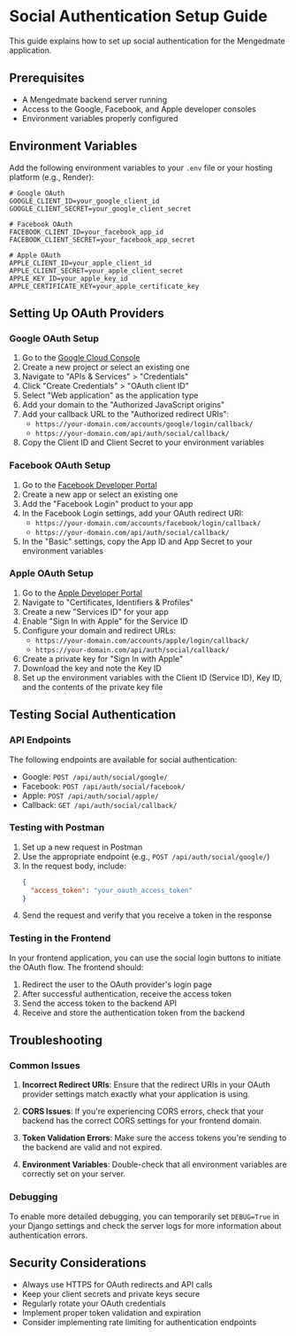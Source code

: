 # Social Authentication Setup Guide

This guide explains how to set up social authentication for the Mengedmate application.

## Prerequisites

- A Mengedmate backend server running
- Access to the Google, Facebook, and Apple developer consoles
- Environment variables properly configured

## Environment Variables

Add the following environment variables to your `.env` file or your hosting platform (e.g., Render):

```
# Google OAuth
GOOGLE_CLIENT_ID=your_google_client_id
GOOGLE_CLIENT_SECRET=your_google_client_secret

# Facebook OAuth
FACEBOOK_CLIENT_ID=your_facebook_app_id
FACEBOOK_CLIENT_SECRET=your_facebook_app_secret

# Apple OAuth
APPLE_CLIENT_ID=your_apple_client_id
APPLE_CLIENT_SECRET=your_apple_client_secret
APPLE_KEY_ID=your_apple_key_id
APPLE_CERTIFICATE_KEY=your_apple_certificate_key
```

## Setting Up OAuth Providers

### Google OAuth Setup

1. Go to the [Google Cloud Console](https://console.cloud.google.com/)
2. Create a new project or select an existing one
3. Navigate to "APIs & Services" > "Credentials"
4. Click "Create Credentials" > "OAuth client ID"
5. Select "Web application" as the application type
6. Add your domain to the "Authorized JavaScript origins"
7. Add your callback URL to the "Authorized redirect URIs":
   - `https://your-domain.com/accounts/google/login/callback/`
   - `https://your-domain.com/api/auth/social/callback/`
8. Copy the Client ID and Client Secret to your environment variables

### Facebook OAuth Setup

1. Go to the [Facebook Developer Portal](https://developers.facebook.com/)
2. Create a new app or select an existing one
3. Add the "Facebook Login" product to your app
4. In the Facebook Login settings, add your OAuth redirect URI:
   - `https://your-domain.com/accounts/facebook/login/callback/`
   - `https://your-domain.com/api/auth/social/callback/`
5. In the "Basic" settings, copy the App ID and App Secret to your environment variables

### Apple OAuth Setup

1. Go to the [Apple Developer Portal](https://developer.apple.com/)
2. Navigate to "Certificates, Identifiers & Profiles"
3. Create a new "Services ID" for your app
4. Enable "Sign In with Apple" for the Service ID
5. Configure your domain and redirect URLs:
   - `https://your-domain.com/accounts/apple/login/callback/`
   - `https://your-domain.com/api/auth/social/callback/`
6. Create a private key for "Sign In with Apple"
7. Download the key and note the Key ID
8. Set up the environment variables with the Client ID (Service ID), Key ID, and the contents of the private key file

## Testing Social Authentication

### API Endpoints

The following endpoints are available for social authentication:

- Google: `POST /api/auth/social/google/`
- Facebook: `POST /api/auth/social/facebook/`
- Apple: `POST /api/auth/social/apple/`
- Callback: `GET /api/auth/social/callback/`

### Testing with Postman

1. Set up a new request in Postman
2. Use the appropriate endpoint (e.g., `POST /api/auth/social/google/`)
3. In the request body, include:
   ```json
   {
     "access_token": "your_oauth_access_token"
   }
   ```
4. Send the request and verify that you receive a token in the response

### Testing in the Frontend

In your frontend application, you can use the social login buttons to initiate the OAuth flow. The frontend should:

1. Redirect the user to the OAuth provider's login page
2. After successful authentication, receive the access token
3. Send the access token to the backend API
4. Receive and store the authentication token from the backend

## Troubleshooting

### Common Issues

1. **Incorrect Redirect URIs**: Ensure that the redirect URIs in your OAuth provider settings match exactly what your application is using.

2. **CORS Issues**: If you're experiencing CORS errors, check that your backend has the correct CORS settings for your frontend domain.

3. **Token Validation Errors**: Make sure the access tokens you're sending to the backend are valid and not expired.

4. **Environment Variables**: Double-check that all environment variables are correctly set on your server.

### Debugging

To enable more detailed debugging, you can temporarily set `DEBUG=True` in your Django settings and check the server logs for more information about authentication errors.

## Security Considerations

- Always use HTTPS for OAuth redirects and API calls
- Keep your client secrets and private keys secure
- Regularly rotate your OAuth credentials
- Implement proper token validation and expiration
- Consider implementing rate limiting for authentication endpoints
